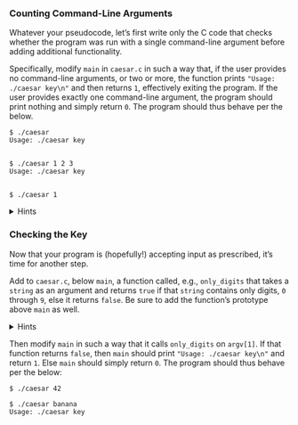 
### Counting Command-Line Arguments

Whatever your pseudocode, let’s first write only the C code that checks whether the program was run with a single command-line argument before adding additional functionality.

Specifically, modify `main` in `caesar.c` in such a way that, if the user provides no command-line arguments, or two or more, the function prints `"Usage: ./caesar key\n"` and then returns `1`, effectively exiting the program. If the user provides exactly one command-line argument, the program should print nothing and simply return `0`. The program should thus behave per the below.

    $ ./caesar
    Usage: ./caesar key


    $ ./caesar 1 2 3
    Usage: ./caesar key


    $ ./caesar 1

<details><summary>Hints</summary><ul>
  <li data-marker="*">Recall that you can print with <code class="language-plaintext highlighter-rouge">printf</code>.</li>
  <li data-marker="*">Recall that a function can return a value with <code class="language-plaintext highlighter-rouge">return</code>.</li>
  <li data-marker="*">Recall that <code class="language-plaintext highlighter-rouge">argc</code> contains the number of command-line arguments passed to a program, plus the program’s own name.</li>
</ul></details>

### Checking the Key

Now that your program is (hopefully!) accepting input as prescribed, it’s time for another step.

Add to `caesar.c`, below `main`, a function called, e.g., `only_digits` that takes a `string` as an argument and returns `true` if that `string` contains only digits, `0` through `9`, else it returns `false`. Be sure to add the function’s prototype above `main` as well.

<details><summary>Hints</summary><ul>
  <li data-marker="*">Odds are you’ll want a prototype like:
    <div class="language-c highlighter-rouge"><div class="highlight"><pre class="highlight"><code><span class="n">bool</span> <span class="nf">only_digits</span><span class="p">(</span><span class="n">string</span> <span class="n">s</span><span class="p">);</span>
</code></pre></div>    </div>
    <p>And be sure to include <code class="language-plaintext highlighter-rouge">cs50.h</code> atop your file, so that the compiler recognizes <code class="language-plaintext highlighter-rouge">string</code> (and <code class="language-plaintext highlighter-rouge">bool</code>).</p>
  </li>
  <li data-marker="*">Recall that a <code class="language-plaintext highlighter-rouge">string</code> is just an array of <code class="language-plaintext highlighter-rouge">char</code>s.</li>
  <li data-marker="*">Recall that <code class="language-plaintext highlighter-rouge">strlen</code>, declared in <code class="language-plaintext highlighter-rouge">string.h</code>, calculates the length of a <code class="language-plaintext highlighter-rouge">string</code>.</li>
  <li data-marker="*">You might find <code class="language-plaintext highlighter-rouge">isdigit</code>, declared in <code class="language-plaintext highlighter-rouge">ctype.h</code>, to be helpful, per <a href="https://manual.cs50.io/">manual.cs50.io</a>. But note that it only checks one <code class="language-plaintext highlighter-rouge">char</code> at a time!</li>
</ul></details>


Then modify `main` in such a way that it calls `only_digits` on `argv[1]`. If that function returns `false`, then `main` should print `"Usage: ./caesar key\n"` and return `1`. Else `main` should simply return `0`. The program should thus behave per the below:

```
$ ./caesar 42
```
```
$ ./caesar banana
Usage: ./caesar key
```